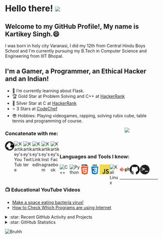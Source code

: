 
# Hello there! <img src="https://raw.githubusercontent.com/MartinHeinz/MartinHeinz/master/wave.gif" width="40px">
## Welcome to my GitHub Profile!, My name is Kartikey Singh.😄

I was born in holy city Varanasi, I did my 12th from Central Hindu Boys School and I'm 
currently pursuing my B.Tech in Computer Science and Engineering from IIIT Bhopal.

## I'm a Gamer, a Programmer, an Ethical Hacker and an Indian!

- 🔭 I’m currently learning about Flask.
- 🏆 Gold Star at Problem Solving and C++ at [HackerRank][hackerrank]
- 🥈 Silver Star at C at [HackerRank][hackerrank]
- ⭐ 3 Stars at [CodeChef][codcf]
- 😎 Hobbies: Playing videogames, rapping, solving rubix cube, table tennis and programming of course.

<img align='right' src="https://raw.githubusercontent.com/Rishit-dagli/Rishit-dagli/master/images/octocat-anime.gif" width='110'>

### Concatenate with me:

[<img align="left" alt="Notepad Tricks" width="30px" src="https://raw.githubusercontent.com/iconic/open-iconic/master/svg/globe.svg" />][website]
[<img align="left" alt="Kartikey's YouTube" width="30px" src="https://cdn.jsdelivr.net/npm/simple-icons@v3/icons/youtube.svg" />][youtube]
[<img align="left" alt="Kartikey's Twitter" width="30px" src="https://cdn.jsdelivr.net/npm/simple-icons@v3/icons/twitter.svg" />][twitter]
[<img align="left" alt="Kartikey's LinkedIn" width="30px" src="https://cdn.jsdelivr.net/npm/simple-icons@v3/icons/linkedin.svg" />][linkedin]
[<img align="left" alt="Kartikey's Instagram" width="30px" src="https://cdn.jsdelivr.net/npm/simple-icons@v3/icons/instagram.svg" />][instagram]
[<img align="left" alt="Kartikey's Facebook" width="30px" src="https://cdn.jsdelivr.net/npm/simple-icons@v3/icons/facebook.svg" />][fb]

<br/>

### Languages and Tools I know:
<img align="left" alt="C++" width="33px" src="https://www.freeiconspng.com/uploads/c--logo-icon-0.png" />
<img align="left" alt="Python" width="33px" src="https://www.freepngimg.com/thumb/python_logo/7-2-python-logo-free-download-png.png"/>
<img align="left" alt="HTML5" width="33px" src="https://raw.githubusercontent.com/github/explore/80688e429a7d4ef2fca1e82350fe8e3517d3494d/topics/html/html.png" />
<img align="left" alt="CSS3" width="33px" src="https://raw.githubusercontent.com/github/explore/80688e429a7d4ef2fca1e82350fe8e3517d3494d/topics/css/css.png" />
<img align="left" alt="JavaScript" width="33px" src="https://raw.githubusercontent.com/github/explore/80688e429a7d4ef2fca1e82350fe8e3517d3494d/topics/javascript/javascript.png" />
<img align="left" alt="Kali Linux" width="33px" src="https://www.freepngimg.com/thumb/android/68988-kali-android-linux-free-clipart-hq.png" />
<img align="left" alt="Git" width="33px" src="https://raw.githubusercontent.com/github/explore/80688e429a7d4ef2fca1e82350fe8e3517d3494d/topics/git/git.png" />
<img align="left" alt="GitHub" width="33px" src="https://raw.githubusercontent.com/github/explore/78df643247d429f6cc873026c0622819ad797942/topics/github/github.png" />
<img align="left" alt="Terminal" width="33  px" src="https://raw.githubusercontent.com/github/explore/80688e429a7d4ef2fca1e82350fe8e3517d3494d/topics/terminal/terminal.png" />

<br/>
<br/>

---

### 📺 Educational YouTube Videos

<!-- YOUTUBE:START -->
- [Make a space eating bacteria virus!](https://www.youtube.com/watch?v=O3At0YpHAHE)
- [How to Check Which Programs are using Internet](https://www.youtube.com/watch?v=MMzdLGm1z70)
<!-- YOUTUBE:END -->

<details>
  <summary>:star: Recent GitHub Activity and Projects</summary>
  
<!--START_SECTION:activity-->
<br>
🖼️ Made PerspectiveChangerv1 (https://github.com/kartikeysingh6/OpenCVProjects/tree/main/PerspectiveChangerv1)

🌎Contributed to Open-source community during Hacktoberfest 2020
<!--END_SECTION:activity-->

</details>

<details>
  <summary>:star: GitHtub Statistics</summary>

  <img align="left" alt="Kartikey's Github Stats" src="https://github-readme-stats.codestackr.vercel.app/api?username=kartikeysingh6&show_icons=true&hide_border=true" />
  <br>
  <a href="https://github.com/kartikeysingh6/github-readme-stats"><img align="center" src="https://github-readme-stats.vercel.app/api/top-langs/?username=kartikeysingh6&layout=compact" /></a>
</details>

![Bruhh](https://komarev.com/ghpvc/?username=kartikeysingh6&color=blue)

[website]: https://coolnotepad.webs.com
[twitter]: https://twitter.com/kartikey5
[youtube]: https://youtube.com/kartikeysingh6
[instagram]: https://instagram.com/kartikey.jpeg
[linkedin]: https://linkedin.com/in/kartikeysingh6
[hackerrank]: https://www.hackerrank.com/kartikeysingh_6
[codcf]: https://www.codechef.com/users/kartikeysingh6
[fb]: https://www.facebook.com/kartikeysingh6
